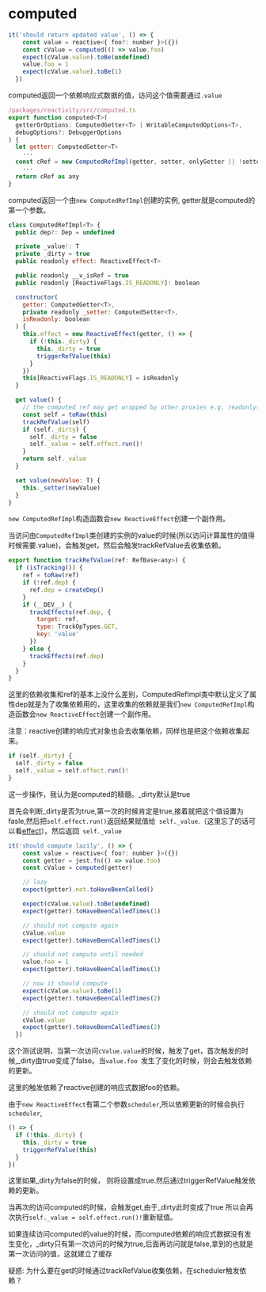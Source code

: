 # computed

```js
it('should return updated value', () => {
    const value = reactive<{ foo?: number }>({})
    const cValue = computed(() => value.foo)
    expect(cValue.value).toBe(undefined)
    value.foo = 1
    expect(cValue.value).toBe(1)
  })
```

computed返回一个依赖响应式数据的值，访问这个值需要通过`.value`

```js
/packages/reactivity/src/computed.ts
export function computed<T>(
  getterOrOptions: ComputedGetter<T> | WritableComputedOptions<T>,
  debugOptions?: DebuggerOptions
) {
  let getter: ComputedGetter<T>
 	···
  const cRef = new ComputedRefImpl(getter, setter, onlyGetter || !setter)
 	···
  return cRef as any
}

```

computed返回一个由`new ComputedRefImpl`创建的实例, getter就是computed的第一个参数。

```js
class ComputedRefImpl<T> {
  public dep?: Dep = undefined

  private _value!: T
  private _dirty = true
  public readonly effect: ReactiveEffect<T>

  public readonly __v_isRef = true
  public readonly [ReactiveFlags.IS_READONLY]: boolean

  constructor(
    getter: ComputedGetter<T>,
    private readonly _setter: ComputedSetter<T>,
    isReadonly: boolean
  ) {
    this.effect = new ReactiveEffect(getter, () => {
      if (!this._dirty) {
        this._dirty = true
        triggerRefValue(this)
      }
    })
    this[ReactiveFlags.IS_READONLY] = isReadonly
  }

  get value() {
    // the computed ref may get wrapped by other proxies e.g. readonly() #3376
    const self = toRaw(this)
    trackRefValue(self)
    if (self._dirty) {
      self._dirty = false
      self._value = self.effect.run()!
    }
    return self._value
  }

  set value(newValue: T) {
    this._setter(newValue)
  }
}
```

`new ComputedRefImpl`构造函数会`new ReactiveEffect`创建一个副作用。

当访问由`ComputedRefImpl`类创建的实例的value的时候(所以访问计算属性的值得时候需要.value)，会触发get，然后会触发trackRefValue去收集依赖。

```js
export function trackRefValue(ref: RefBase<any>) {
  if (isTracking()) {
    ref = toRaw(ref)
    if (!ref.dep) {
      ref.dep = createDep()
    }
    if (__DEV__) {
      trackEffects(ref.dep, {
        target: ref,
        type: TrackOpTypes.GET,
        key: 'value'
      })
    } else {
      trackEffects(ref.dep)
    }
  }
}
```

这里的依赖收集和ref的基本上没什么差别，ComputedRefImpl类中默认定义了属性dep就是为了收集依赖用的，这里收集的依赖就是我们`new ComputedRefImpl`构造函数会`new ReactiveEffect`创建一个副作用。

注意：reactive创建的响应式对象也会去收集依赖，同样也是把这个依赖收集起来。

```js
if (self._dirty) {
  self._dirty = false
  self._value = self.effect.run()!
}
```

这一步操作，我认为是computed的精髓。_dirty默认是true

首先会判断_dirty是否为true,第一次的时候肯定是true,接着就把这个值设置为fasle,然后把`self.effect.run()`返回结果赋值给` self._value`.（这里忘了的话可以看[effect](https://github.com/qinran0423/vue3-source-study/blob/main/doc/effect.md)）。然后返回` self._value`

```js
it('should compute lazily', () => {
    const value = reactive<{ foo?: number }>({})
    const getter = jest.fn(() => value.foo)
    const cValue = computed(getter)

    // lazy
    expect(getter).not.toHaveBeenCalled()

    expect(cValue.value).toBe(undefined)
    expect(getter).toHaveBeenCalledTimes(1)

    // should not compute again
    cValue.value
    expect(getter).toHaveBeenCalledTimes(1)

    // should not compute until needed
    value.foo = 1
    expect(getter).toHaveBeenCalledTimes(1)

    // now it should compute
    expect(cValue.value).toBe(1)
    expect(getter).toHaveBeenCalledTimes(2)

    // should not compute again
    cValue.value
    expect(getter).toHaveBeenCalledTimes(2)
  })
```

这个测试说明，当第一次访问`cValue.value`的时候，触发了get，首次触发的时候,_dirty由true变成了false。当`value.foo `发生了变化的时候，则会去触发依赖的更新。

这里的触发依赖了reactive创建的响应式数据foo的依赖。

由于`new ReactiveEffect`有第二个参数`scheduler`,所以依赖更新的时候会执行`scheduler`,

```js
() => {
  if (!this._dirty) {
    this._dirty = true
    triggerRefValue(this)
  }
})
```

这里如果_dirty为false的时候， 则将设置成true.然后通过triggerRefValue触发依赖的更新。

当再次的访问computed的时候，会触发get,由于_dirty此时变成了true 所以会再次执行`self._value = self.effect.run()!`重新赋值。



如果连续访问computed的value的时候，而computed依赖的响应式数据没有发生变化，_dirty只有第一次访问的时候为true,后面再访问就是false,拿到的也就是第一次访问的值，这就建立了缓存



疑惑: 为什么要在get的时候通过trackRefValue收集依赖，在scheduler触发依赖？